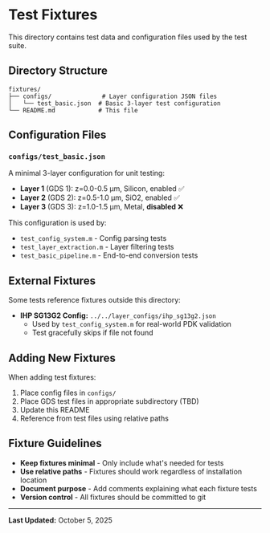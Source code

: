 # Test Fixtures

This directory contains test data and configuration files used by the test suite.

## Directory Structure

```
fixtures/
├── configs/              # Layer configuration JSON files
│   └── test_basic.json  # Basic 3-layer test configuration
└── README.md            # This file
```

## Configuration Files

### `configs/test_basic.json`

A minimal 3-layer configuration for unit testing:

- **Layer 1** (GDS 1): z=0.0-0.5 μm, Silicon, enabled ✅
- **Layer 2** (GDS 2): z=0.5-1.0 μm, SiO2, enabled ✅  
- **Layer 3** (GDS 3): z=1.0-1.5 μm, Metal, **disabled** ❌

This configuration is used by:
- `test_config_system.m` - Config parsing tests
- `test_layer_extraction.m` - Layer filtering tests
- `test_basic_pipeline.m` - End-to-end conversion tests

## External Fixtures

Some tests reference fixtures outside this directory:

- **IHP SG13G2 Config:** `../../layer_configs/ihp_sg13g2.json`
  - Used by `test_config_system.m` for real-world PDK validation
  - Test gracefully skips if file not found

## Adding New Fixtures

When adding test fixtures:

1. Place config files in `configs/`
2. Place GDS test files in appropriate subdirectory (TBD)
3. Update this README
4. Reference from test files using relative paths

## Fixture Guidelines

- **Keep fixtures minimal** - Only include what's needed for tests
- **Use relative paths** - Fixtures should work regardless of installation location
- **Document purpose** - Add comments explaining what each fixture tests
- **Version control** - All fixtures should be committed to git

---

**Last Updated:** October 5, 2025
